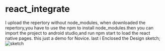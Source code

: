 # react_integrate
I  upload the repertory  without node_modules, when  downloaded the repertory,you have to use the npm to install  node_modules.then
you can  import the project to android studio,and  run npm  start  to load  the react native pages.
this just a demo for  Novice.
last i  Enclosed the  Design sketch;
![sketch](https://github.com/greensky123/react_integrate/commit/11d0acce52c64d0b5ffd6b7284c08bbcee553394#diff-6cc936d1508aa758e22617ac76b0d090)
